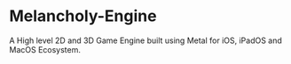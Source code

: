 # Melancholy-Engine
A High level 2D and 3D Game Engine built using Metal for iOS, iPadOS and MacOS Ecosystem.
